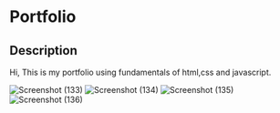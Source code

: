 # Portfolio

## Description
Hi, This is my portfolio using fundamentals of html,css and javascript.

![Screenshot (133)](https://github.com/Jvssankar/Portfolio/assets/154214159/a1453b14-203e-45ee-8243-9cef5b702dd2)
![Screenshot (134)](https://github.com/Jvssankar/Portfolio/assets/154214159/43b3f1cc-cd36-4cd1-a061-2102c94f9b4e)
![Screenshot (135)](https://github.com/Jvssankar/Portfolio/assets/154214159/38dddb57-0f93-4f17-9e1d-100612402caa)
![Screenshot (136)](https://github.com/Jvssankar/Portfolio/assets/154214159/6750fb48-b922-454b-877d-fefedf7d0b00)
